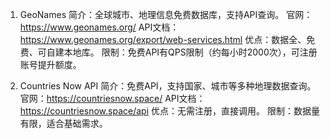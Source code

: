 1. GeoNames
简介：全球城市、地理信息免费数据库，支持API查询。
官网：https://www.geonames.org/
API文档：https://www.geonames.org/export/web-services.html
优点：数据全、免费、可自建本地库。
限制：免费API有QPS限制（约每小时2000次），可注册账号提升额度。

4. Countries Now API
简介：免费API，支持国家、城市等多种地理数据查询。
官网：https://countriesnow.space/
API文档：https://countriesnow.space/api
优点：无需注册，直接调用。
限制：数据量有限，适合基础需求。